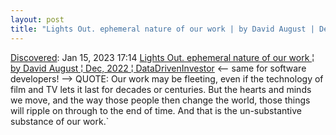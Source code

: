 ```yaml
---
layout: post
title: "Lights Out. ephemeral nature of our work | by David August | Dec, 2022 | DataDrivenInvestor"
---
```

[Discovered](http://rolandtanglao.com/2020/07/29/p1-blogthis-checkvist-list-links-to-blog/): Jan 15, 2023 17:14 [Lights Out. ephemeral nature of our work ¦ by David August ¦ Dec, 2022 ¦ DataDrivenInvestor](https://medium.datadriveninvestor.com/lights-out-903dcea6bac0) <-- same for software developers! --> QUOTE: Our work may be fleeting, even if the technology of film and TV lets it last for decades or centuries. But the hearts and minds we move, and the way those people then change the world, those things will ripple on through to the end of time. And that is the un-substantive substance of our work.`
